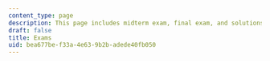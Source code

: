 ```yaml
---
content_type: page
description: This page includes midterm exam, final exam, and solutions.
draft: false
title: Exams
uid: bea677be-f33a-4e63-9b2b-adede40fb050
---
```

